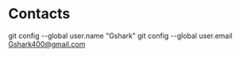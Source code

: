 # Contacts
git config --global user.name "Gshark"
git config --global user.email Gshark400@gmail.com
